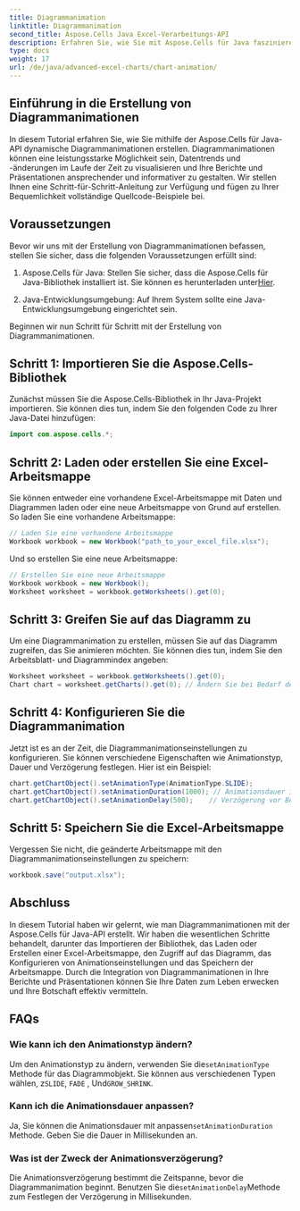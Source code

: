 ```yaml
---
title: Diagrammanimation
linktitle: Diagrammanimation
second_title: Aspose.Cells Java Excel-Verarbeitungs-API
description: Erfahren Sie, wie Sie mit Aspose.Cells für Java faszinierende Diagrammanimationen erstellen. Schritt-für-Schritt-Anleitung und Quellcode für die dynamische Datenvisualisierung enthalten.
type: docs
weight: 17
url: /de/java/advanced-excel-charts/chart-animation/
---
```


## Einführung in die Erstellung von Diagrammanimationen

In diesem Tutorial erfahren Sie, wie Sie mithilfe der Aspose.Cells für Java-API dynamische Diagrammanimationen erstellen. Diagrammanimationen können eine leistungsstarke Möglichkeit sein, Datentrends und -änderungen im Laufe der Zeit zu visualisieren und Ihre Berichte und Präsentationen ansprechender und informativer zu gestalten. Wir stellen Ihnen eine Schritt-für-Schritt-Anleitung zur Verfügung und fügen zu Ihrer Bequemlichkeit vollständige Quellcode-Beispiele bei.

## Voraussetzungen

Bevor wir uns mit der Erstellung von Diagrammanimationen befassen, stellen Sie sicher, dass die folgenden Voraussetzungen erfüllt sind:

1.  Aspose.Cells für Java: Stellen Sie sicher, dass die Aspose.Cells für Java-Bibliothek installiert ist. Sie können es herunterladen unter[Hier](https://releases.aspose.com/cells/java/).

2. Java-Entwicklungsumgebung: Auf Ihrem System sollte eine Java-Entwicklungsumgebung eingerichtet sein.

Beginnen wir nun Schritt für Schritt mit der Erstellung von Diagrammanimationen.

## Schritt 1: Importieren Sie die Aspose.Cells-Bibliothek

Zunächst müssen Sie die Aspose.Cells-Bibliothek in Ihr Java-Projekt importieren. Sie können dies tun, indem Sie den folgenden Code zu Ihrer Java-Datei hinzufügen:

```java
import com.aspose.cells.*;
```

## Schritt 2: Laden oder erstellen Sie eine Excel-Arbeitsmappe

Sie können entweder eine vorhandene Excel-Arbeitsmappe mit Daten und Diagrammen laden oder eine neue Arbeitsmappe von Grund auf erstellen. So laden Sie eine vorhandene Arbeitsmappe:

```java
// Laden Sie eine vorhandene Arbeitsmappe
Workbook workbook = new Workbook("path_to_your_excel_file.xlsx");
```

Und so erstellen Sie eine neue Arbeitsmappe:

```java
// Erstellen Sie eine neue Arbeitsmappe
Workbook workbook = new Workbook();
Worksheet worksheet = workbook.getWorksheets().get(0);
```

## Schritt 3: Greifen Sie auf das Diagramm zu

Um eine Diagrammanimation zu erstellen, müssen Sie auf das Diagramm zugreifen, das Sie animieren möchten. Sie können dies tun, indem Sie den Arbeitsblatt- und Diagrammindex angeben:

```java
Worksheet worksheet = workbook.getWorksheets().get(0);
Chart chart = worksheet.getCharts().get(0); // Ändern Sie bei Bedarf den Index
```

## Schritt 4: Konfigurieren Sie die Diagrammanimation

Jetzt ist es an der Zeit, die Diagrammanimationseinstellungen zu konfigurieren. Sie können verschiedene Eigenschaften wie Animationstyp, Dauer und Verzögerung festlegen. Hier ist ein Beispiel:

```java
chart.getChartObject().setAnimationType(AnimationType.SLIDE);
chart.getChartObject().setAnimationDuration(1000); // Animationsdauer in Millisekunden
chart.getChartObject().setAnimationDelay(500);    // Verzögerung vor Beginn der Animation (Millisekunden)
```

## Schritt 5: Speichern Sie die Excel-Arbeitsmappe

Vergessen Sie nicht, die geänderte Arbeitsmappe mit den Diagrammanimationseinstellungen zu speichern:

```java
workbook.save("output.xlsx");
```

## Abschluss

In diesem Tutorial haben wir gelernt, wie man Diagrammanimationen mit der Aspose.Cells für Java-API erstellt. Wir haben die wesentlichen Schritte behandelt, darunter das Importieren der Bibliothek, das Laden oder Erstellen einer Excel-Arbeitsmappe, den Zugriff auf das Diagramm, das Konfigurieren von Animationseinstellungen und das Speichern der Arbeitsmappe. Durch die Integration von Diagrammanimationen in Ihre Berichte und Präsentationen können Sie Ihre Daten zum Leben erwecken und Ihre Botschaft effektiv vermitteln.

## FAQs

### Wie kann ich den Animationstyp ändern?

 Um den Animationstyp zu ändern, verwenden Sie die`setAnimationType` Methode für das Diagrammobjekt. Sie können aus verschiedenen Typen wählen, z`SLIDE`, `FADE` , Und`GROW_SHRINK`.

### Kann ich die Animationsdauer anpassen?

 Ja, Sie können die Animationsdauer mit anpassen`setAnimationDuration` Methode. Geben Sie die Dauer in Millisekunden an.

### Was ist der Zweck der Animationsverzögerung?

 Die Animationsverzögerung bestimmt die Zeitspanne, bevor die Diagrammanimation beginnt. Benutzen Sie die`setAnimationDelay`Methode zum Festlegen der Verzögerung in Millisekunden.